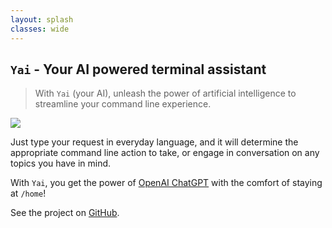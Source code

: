 ```yaml
---
layout: splash
classes: wide
---
```


## `Yai` - Your AI powered terminal assistant

> With `Yai` (your AI), unleash the power of artificial intelligence to streamline your command line experience.

![](https://raw.githubusercontent.com/mounta11n/yai/main/docs/_assets/intro.gif)

Just type your request in everyday language, and it will determine the appropriate command line action to take, or engage in conversation on any topics you have in mind.

With `Yai`, you get the power of [OpenAI ChatGPT](https://chat.openai.com/) with the comfort of staying at `/home`!

See the project on [GitHub](https://github.com/mounta11n/yai).

